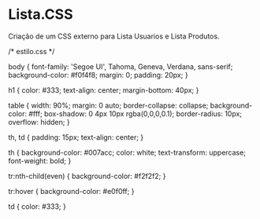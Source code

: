 # Lista.CSS
Criação de um CSS externo para Lista Usuarios e Lista Produtos.

/* estilo.css */

body {
    font-family: 'Segoe UI', Tahoma, Geneva, Verdana, sans-serif;
    background-color: #f0f4f8;
    margin: 0;
    padding: 20px;
}

h1 {
    color: #333;
    text-align: center;
    margin-bottom: 40px;
}

table {
    width: 90%;
    margin: 0 auto;
    border-collapse: collapse;
    background-color: #fff;
    box-shadow: 0 4px 10px rgba(0,0,0,0.1);
    border-radius: 10px;
    overflow: hidden;
}

th, td {
    padding: 15px;
    text-align: center;
}

th {
    background-color: #007acc;
    color: white;
    text-transform: uppercase;
    font-weight: bold;
}

tr:nth-child(even) {
    background-color: #f2f2f2;
}

tr:hover {
    background-color: #e0f0ff;
}

td {
    color: #333;
}

